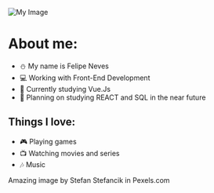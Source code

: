 ![My Image](pexels-stefan-stefancik.jpg)
# About me:
- :snowman: My name is Felipe Neves
- 💻 Working with Front-End Development
- 🌱 Currently studying Vue.Js
- 📑 Planning on studying REACT and SQL in the near future

## Things I love: 
- 🎮 Playing games 
- 📺 Watching movies and series
- 🎶 Music


<!--
**SnowySnoww/SnowySnoww** is a ✨ _special_ ✨ repository because its `README.md` (this file) appears on your GitHub profile.

Here are some ideas to get you started:

- 🔭 I’m currently working on ...
- 🌱 I’m currently learning ...
- 👯 I’m looking to collaborate on ...
- 🤔 I’m looking for help with ...
- 💬 Ask me about ...
- 📫 How to reach me: ...
- 😄 Pronouns: ...
- ⚡ Fun fact: ...
-->

Amazing image by Stefan Stefancik in Pexels.com
